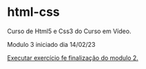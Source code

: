 # html-css
 Curso de Html5 e Css3 do Curso em Vídeo.

 Modulo 3 iniciado dia 14/02/23

<a href="https://mauricioribas.github.io/html-css/android.html">Executar exercício fe finalização do modulo 2.</a>